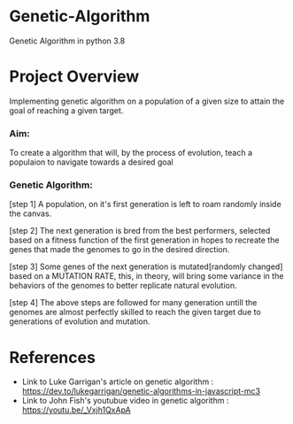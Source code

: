 # Genetic-Algorithm
Genetic Algorithm in python 3.8

# Project Overview
Implementing genetic algorithm on a population of a given size to attain the goal of reaching a given target.

<h3>Aim:</h3>
To create a algorithm that will, by the process of evolution, teach a populaion to navigate towards a desired goal

<h3>Genetic Algorithm:</h3>
[step 1] A population, on it's first generation is left to roam randomly inside the canvas.

[step 2] The next generation is bred from the best performers, selected based on a fitness function of the first generation in hopes to recreate the genes that made the genomes to go in the desired direction.

[step 3] Some genes of the next generation is mutated[randomly changed] based on a MUTATION RATE, this, in theory, will bring some variance in the behaviors of the genomes to better replicate natural evolution.

[step 4] The above steps are followed for many generation untill the genomes are almost perfectly skilled to reach the given target due to generations of evolution and mutation.

# References
- Link to Luke Garrigan's article on genetic algorithm : https://dev.to/lukegarrigan/genetic-algorithms-in-javascript-mc3
- Link to John Fish's youtubue video in genetic algorithm : https://youtu.be/_Vxjh1QxApA

